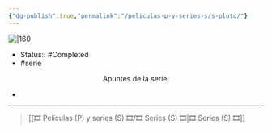 ```yaml
---
{"dg-publish":true,"permalink":"/peliculas-p-y-series-s/s-pluto/"}
---
```



![|160](https://m.media-amazon.com/images/M/MV5BODZkMmQ0MDAtZGUyMy00YWVmLWE5ZDItYjJmODFmNjI5YTY2XkEyXkFqcGdeQXVyMTEzMTI1Mjk3._V1_SX300.jpg)

- Status:: #Completed 
- #serie 

<center>Apuntes de la serie:</center>

- 

---

> [[🎞️ Películas (P) y series (S) 🎞️/🎞️ Series (S) 🎞️\|🎞️ Series (S) 🎞️]]